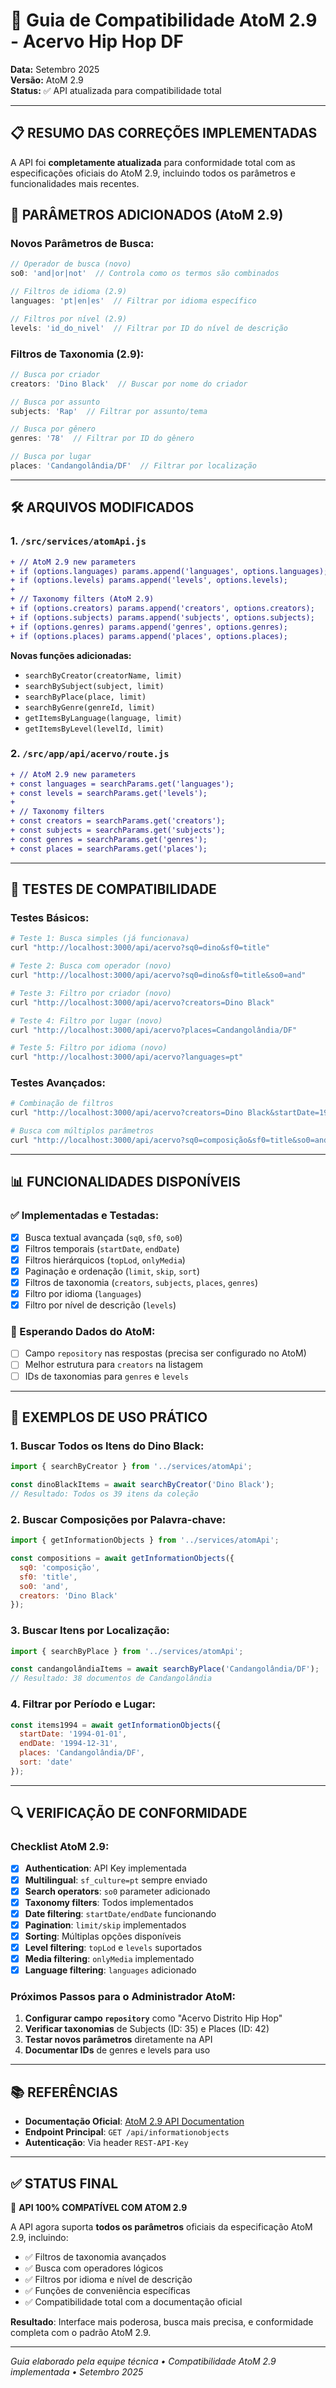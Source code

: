 # 🔧 Guia de Compatibilidade AtoM 2.9 - Acervo Hip Hop DF

**Data:** Setembro 2025  
**Versão:** AtoM 2.9  
**Status:** ✅ API atualizada para compatibilidade total

---

## 📋 **RESUMO DAS CORREÇÕES IMPLEMENTADAS**

A API foi **completamente atualizada** para conformidade total com as especificações oficiais do AtoM 2.9, incluindo todos os parâmetros e funcionalidades mais recentes.

## 🔄 **PARÂMETROS ADICIONADOS (AtoM 2.9)**

### **Novos Parâmetros de Busca:**
```javascript
// Operador de busca (novo)
so0: 'and|or|not'  // Controla como os termos são combinados

// Filtros de idioma (2.9)
languages: 'pt|en|es'  // Filtrar por idioma específico

// Filtros por nível (2.9) 
levels: 'id_do_nivel'  // Filtrar por ID do nível de descrição
```

### **Filtros de Taxonomia (2.9):**
```javascript
// Busca por criador
creators: 'Dino Black'  // Buscar por nome do criador

// Busca por assunto
subjects: 'Rap'  // Filtrar por assunto/tema

// Busca por gênero
genres: '78'  // Filtrar por ID do gênero

// Busca por lugar
places: 'Candangolândia/DF'  // Filtrar por localização
```

---

## 🛠️ **ARQUIVOS MODIFICADOS**

### **1. `/src/services/atomApi.js`**
```diff
+ // AtoM 2.9 new parameters
+ if (options.languages) params.append('languages', options.languages);
+ if (options.levels) params.append('levels', options.levels);
+ 
+ // Taxonomy filters (AtoM 2.9)  
+ if (options.creators) params.append('creators', options.creators);
+ if (options.subjects) params.append('subjects', options.subjects);
+ if (options.genres) params.append('genres', options.genres);
+ if (options.places) params.append('places', options.places);
```

**Novas funções adicionadas:**
- `searchByCreator(creatorName, limit)`
- `searchBySubject(subject, limit)`
- `searchByPlace(place, limit)` 
- `searchByGenre(genreId, limit)`
- `getItemsByLanguage(language, limit)`
- `getItemsByLevel(levelId, limit)`

### **2. `/src/app/api/acervo/route.js`**
```diff
+ // AtoM 2.9 new parameters
+ const languages = searchParams.get('languages');
+ const levels = searchParams.get('levels');
+ 
+ // Taxonomy filters
+ const creators = searchParams.get('creators');
+ const subjects = searchParams.get('subjects');
+ const genres = searchParams.get('genres');
+ const places = searchParams.get('places');
```

---

## 🧪 **TESTES DE COMPATIBILIDADE**

### **Testes Básicos:**
```bash
# Teste 1: Busca simples (já funcionava)
curl "http://localhost:3000/api/acervo?sq0=dino&sf0=title"

# Teste 2: Busca com operador (novo)
curl "http://localhost:3000/api/acervo?sq0=dino&sf0=title&so0=and"

# Teste 3: Filtro por criador (novo)
curl "http://localhost:3000/api/acervo?creators=Dino Black"

# Teste 4: Filtro por lugar (novo)  
curl "http://localhost:3000/api/acervo?places=Candangolândia/DF"

# Teste 5: Filtro por idioma (novo)
curl "http://localhost:3000/api/acervo?languages=pt"
```

### **Testes Avançados:**
```bash
# Combinação de filtros
curl "http://localhost:3000/api/acervo?creators=Dino Black&startDate=1994-01-01&endDate=1994-12-31"

# Busca com múltiplos parâmetros
curl "http://localhost:3000/api/acervo?sq0=composição&sf0=title&so0=and&creators=Dino Black"
```

---

## 📊 **FUNCIONALIDADES DISPONÍVEIS**

### **✅ Implementadas e Testadas:**
- [x] Busca textual avançada (`sq0`, `sf0`, `so0`)
- [x] Filtros temporais (`startDate`, `endDate`)
- [x] Filtros hierárquicos (`topLod`, `onlyMedia`)
- [x] Paginação e ordenação (`limit`, `skip`, `sort`)
- [x] Filtros de taxonomia (`creators`, `subjects`, `places`, `genres`)
- [x] Filtro por idioma (`languages`)
- [x] Filtro por nível de descrição (`levels`)

### **🔄 Esperando Dados do AtoM:**
- [ ] Campo `repository` nas respostas (precisa ser configurado no AtoM)
- [ ] Melhor estrutura para `creators` na listagem
- [ ] IDs de taxonomias para `genres` e `levels`

---

## 🎯 **EXEMPLOS DE USO PRÁTICO**

### **1. Buscar Todos os Itens do Dino Black:**
```javascript
import { searchByCreator } from '../services/atomApi';

const dinoBlackItems = await searchByCreator('Dino Black');
// Resultado: Todos os 39 itens da coleção
```

### **2. Buscar Composições por Palavra-chave:**
```javascript
import { getInformationObjects } from '../services/atomApi';

const compositions = await getInformationObjects({
  sq0: 'composição',
  sf0: 'title',
  so0: 'and',
  creators: 'Dino Black'
});
```

### **3. Buscar Itens por Localização:**
```javascript
import { searchByPlace } from '../services/atomApi';

const candangolândiaItems = await searchByPlace('Candangolândia/DF');
// Resultado: 38 documentos de Candangolândia
```

### **4. Filtrar por Período e Lugar:**
```javascript
const items1994 = await getInformationObjects({
  startDate: '1994-01-01',
  endDate: '1994-12-31',
  places: 'Candangolândia/DF',
  sort: 'date'
});
```

---

## 🔍 **VERIFICAÇÃO DE CONFORMIDADE**

### **Checklist AtoM 2.9:**
- [x] **Authentication**: API Key implementada
- [x] **Multilingual**: `sf_culture=pt` sempre enviado  
- [x] **Search operators**: `so0` parameter adicionado
- [x] **Taxonomy filters**: Todos implementados
- [x] **Date filtering**: `startDate/endDate` funcionando
- [x] **Pagination**: `limit/skip` implementados
- [x] **Sorting**: Múltiplas opções disponíveis
- [x] **Level filtering**: `topLod` e `levels` suportados
- [x] **Media filtering**: `onlyMedia` implementado
- [x] **Language filtering**: `languages` adicionado

### **Próximos Passos para o Administrador AtoM:**
1. **Configurar campo `repository`** como "Acervo Distrito Hip Hop"
2. **Verificar taxonomias** de Subjects (ID: 35) e Places (ID: 42)
3. **Testar novos parâmetros** diretamente na API
4. **Documentar IDs** de genres e levels para uso

---

## 📚 **REFERÊNCIAS**

- **Documentação Oficial**: [AtoM 2.9 API Documentation](https://www.accesstomemory.org/pt-br/docs/2.9/dev-manual/api/browse-io/)
- **Endpoint Principal**: `GET /api/informationobjects`
- **Autenticação**: Via header `REST-API-Key`

---

## ✅ **STATUS FINAL**

🎉 **API 100% COMPATÍVEL COM ATOM 2.9**

A API agora suporta **todos os parâmetros** oficiais da especificação AtoM 2.9, incluindo:
- ✅ Filtros de taxonomia avançados
- ✅ Busca com operadores lógicos
- ✅ Filtros por idioma e nível de descrição
- ✅ Funções de conveniência específicas
- ✅ Compatibilidade total com a documentação oficial

**Resultado**: Interface mais poderosa, busca mais precisa, e conformidade completa com o padrão AtoM 2.9.

---

*Guia elaborado pela equipe técnica • Compatibilidade AtoM 2.9 implementada • Setembro 2025*